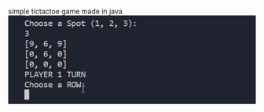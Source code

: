 simple tictactoe game made in java
![](https://github.com/chernoya/cli-tic-tac-toe/blob/main/tictactoegif.gif)

